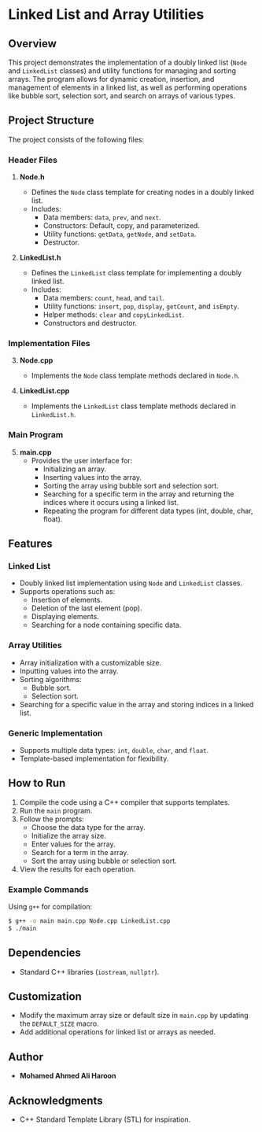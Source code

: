 # Linked List and Array Utilities

## Overview
This project demonstrates the implementation of a doubly linked list (`Node` and `LinkedList` classes) and utility functions for managing and sorting arrays. The program allows for dynamic creation, insertion, and management of elements in a linked list, as well as performing operations like bubble sort, selection sort, and search on arrays of various types.

## Project Structure
The project consists of the following files:

### Header Files

1. **Node.h**
   - Defines the `Node` class template for creating nodes in a doubly linked list.
   - Includes:
     - Data members: `data`, `prev`, and `next`.
     - Constructors: Default, copy, and parameterized.
     - Utility functions: `getData`, `getNode`, and `setData`.
     - Destructor.

2. **LinkedList.h**
   - Defines the `LinkedList` class template for implementing a doubly linked list.
   - Includes:
     - Data members: `count`, `head`, and `tail`.
     - Utility functions: `insert`, `pop`, `display`, `getCount`, and `isEmpty`.
     - Helper methods: `clear` and `copyLinkedList`.
     - Constructors and destructor.

### Implementation Files

3. **Node.cpp**
   - Implements the `Node` class template methods declared in `Node.h`.

4. **LinkedList.cpp**
   - Implements the `LinkedList` class template methods declared in `LinkedList.h`.

### Main Program

5. **main.cpp**
   - Provides the user interface for:
     - Initializing an array.
     - Inserting values into the array.
     - Sorting the array using bubble sort and selection sort.
     - Searching for a specific term in the array and returning the indices where it occurs using a linked list.
     - Repeating the program for different data types (int, double, char, float).

## Features

### Linked List
- Doubly linked list implementation using `Node` and `LinkedList` classes.
- Supports operations such as:
  - Insertion of elements.
  - Deletion of the last element (pop).
  - Displaying elements.
  - Searching for a node containing specific data.

### Array Utilities
- Array initialization with a customizable size.
- Inputting values into the array.
- Sorting algorithms:
  - Bubble sort.
  - Selection sort.
- Searching for a specific value in the array and storing indices in a linked list.

### Generic Implementation
- Supports multiple data types: `int`, `double`, `char`, and `float`.
- Template-based implementation for flexibility.

## How to Run
1. Compile the code using a C++ compiler that supports templates.
2. Run the `main` program.
3. Follow the prompts:
   - Choose the data type for the array.
   - Initialize the array size.
   - Enter values for the array.
   - Search for a term in the array.
   - Sort the array using bubble or selection sort.
4. View the results for each operation.

### Example Commands
Using `g++` for compilation:
```bash
$ g++ -o main main.cpp Node.cpp LinkedList.cpp
$ ./main
```

## Dependencies
- Standard C++ libraries (`iostream`, `nullptr`).

## Customization
- Modify the maximum array size or default size in `main.cpp` by updating the `DEFAULT_SIZE` macro.
- Add additional operations for linked list or arrays as needed.

## Author
- **Mohamed Ahmed Ali Haroon**


## Acknowledgments
- C++ Standard Template Library (STL) for inspiration.

